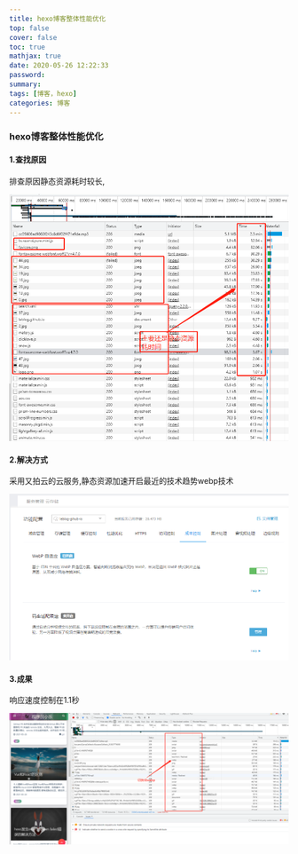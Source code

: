 ```yaml
---
title: hexo博客整体性能优化
top: false
cover: false
toc: true
mathjax: true
date: 2020-05-26 12:22:33
password:
summary:
tags: [博客，hexo]
categories: 博客
---
```



### hexo博客整体性能优化

#### 1.查找原因

排查原因静态资源耗时较长,

![image-20210608101142696](https://raw.githubusercontent.com/leblog/img/main/blog/image-20210608101142696.png)

#### 2.解决方式

采用又拍云的云服务,静态资源加速开启最近的技术趋势webp技术

![image-20210608112132196](https://raw.githubusercontent.com/leblog/img/main/blog/image-20210608112132196.png)

#### 3.成果

响应速度控制在1.1秒

![image-20210608112035856](https://raw.githubusercontent.com/leblog/img/main/blog/image-20210608112035856.png)

